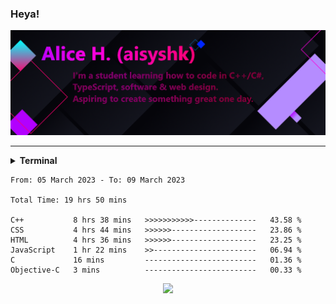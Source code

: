 ### Heya!

![](https://github.com/aisyshk/aisyshk/blob/main/dc_ex_1.png)

<hr>

<details>
  <summary><b>Terminal</b></summary>
  
  ![gh_terminal](./gh_term.png)
</details>

<!--START_SECTION:waka-->

```text
From: 05 March 2023 - To: 09 March 2023

Total Time: 19 hrs 50 mins

C++           8 hrs 38 mins   >>>>>>>>>>>--------------   43.58 %
CSS           4 hrs 44 mins   >>>>>>-------------------   23.86 %
HTML          4 hrs 36 mins   >>>>>>-------------------   23.25 %
JavaScript    1 hr 22 mins    >>-----------------------   06.94 %
C             16 mins         -------------------------   01.36 %
Objective-C   3 mins          -------------------------   00.33 %
```

<!--END_SECTION:waka-->

<div align="center">
  <img src="https://img.shields.io/badge/Visual_Studio-5C2D91?style=for-the-badge&logo=visual%20studio&logoColor=white" />
</div>
